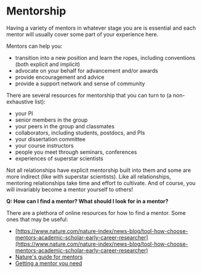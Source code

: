 # Mentorship

Having a variety of mentors in whatever stage you are is essential and each mentor will usually cover some part of your experience here.

Mentors can help you:

* transition into a new position and learn the ropes, including conventions (both explicit and implicit)
* advocate on your behalf for advancement and/or awards
* provide encouragement and advice
* provide a support network and sense of community

There are several resources for mentorship that you can turn to (a non-exhaustive list):

* your PI
* senior members in the group
* your peers in the group and classmates
* collaborators, including students, postdocs, and PIs
* your dissertation committee
* your course instructors
* people you meet through seminars, conferences
* experiences of superstar scientists&#x20;

Not all relationships have explicit mentorship built into them and some are more indirect (like with superstar scientists). Like all relationships, mentoring relationships take time and effort to cultivate. And of course, you will invariably become a mentor yourself to others!

**Q: How can I find a mentor? What should I look for in a mentor?**

There are a plethora of online resources for how to find a mentor. Some ones that may be useful:

* [https://www.nature.com/nature-index/news-blog/tool-how-choose-mentors-academic-scholar-early-career-researcher](https://www.nature.com/nature-index/news-blog/tool-how-choose-mentors-academic-scholar-early-career-researcher)
* [Nature's guide for mentors](https://www.nature.com/articles/447791a)
* [Getting a mentor you need](https://www.science.org/content/article/getting-mentoring-you-need)
